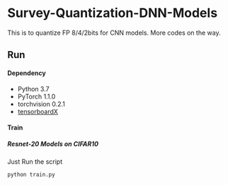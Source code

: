 # Survey-Quantization-DNN-Models
This is to quantize FP 8/4/2bits for CNN models. More codes on the way. 

## Run
#### Dependency 
* Python 3.7
* PyTorch 1.1.0
* torchvision 0.2.1
* [tensorboardX](https://github.com/lanpa/tensorboardX)


#### Train
##### Resnet-20 Models on CIFAR10
Just Run the script
 ```
 python train.py 
 ```
